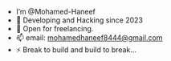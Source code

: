 - I’m @Mohamed-Haneef
- 👀 Developing and Hacking since 2023
- 🤝 Open for freelancing.
- 📫 email: mohamedhaneef8444@gmail.com
- ⚡ Break to build and build to break...

